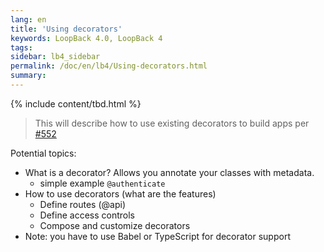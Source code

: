 ```yaml
---
lang: en
title: 'Using decorators'
keywords: LoopBack 4.0, LoopBack 4
tags:
sidebar: lb4_sidebar
permalink: /doc/en/lb4/Using-decorators.html
summary:
---
```


{% include content/tbd.html %}

> This will describe how to use existing decorators to build apps per
> [#552](https://github.com/strongloop/loopback-next/issues/552)

Potential topics:

* What is a decorator? Allows you annotate your classes with metadata.
  * simple example `@authenticate`
* How to use decorators (what are the features)
  * Define routes (@api)
  * Define access controls
  * Compose and customize decorators
* Note: you have to use Babel or TypeScript for decorator support
